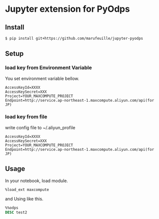 # Jupyter extension for PyOdps

## Install

```bash
$ pip install git+https://github.com/marufeuille/jupyter-pyodps
```

## Setup
### load key from Environment Variable

You set environment variable bellow.

```
AccessKeyId=XXXX
AccessKeySecret=XXX
Project=YOUR_MAXCOMPUTE_PROJECT
Endpoint=http://service.ap-northeast-1.maxcompute.aliyun.com/api(for JP)
```

### load key from file
write config file to ~/.aliyun_profile

```
AccessKeyId=XXXX
AccessKeySecret=XXX
Project=YOUR_MAXCOMPUTE_PROJECT
Endpoint=http://service.ap-northeast-1.maxcompute.aliyun.com/api(for JP)
```

## Usage

In your notebook, load module.

```
%load_ext maxcompute
```

and Using like this.

```sql
%%odps
DESC test2
```